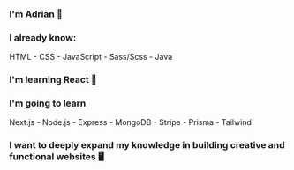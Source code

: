 ### I'm Adrian 👋
### I already know:
HTML - CSS - JavaScript - Sass/Scss - Java 
### I'm learning React 🌱
### I'm going to learn
Next.js - Node.js - Express - MongoDB - Stripe - Prisma - Tailwind
### I want to deeply expand my knowledge in building creative and functional websites 🖥️
